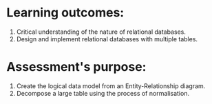 # Learning outcomes:
1. Critical understanding of the nature of relational databases.
2. Design and implement relational databases with multiple tables.

# Assessment's purpose:
1. Create the logical data model from an Entity-Relationship diagram.
2. Decompose a large table using the process of normalisation.
